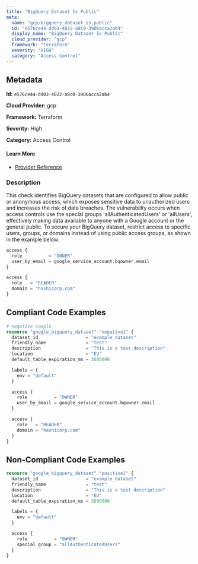 ```yaml
---
title: "BigQuery Dataset Is Public"
meta:
  name: "gcp/bigquery_dataset_is_public"
  id: "e576ce44-dd03-4022-a8c0-3906acca2ab4"
  display_name: "BigQuery Dataset Is Public"
  cloud_provider: "gcp"
  framework: "Terraform"
  severity: "HIGH"
  category: "Access Control"
---
```

## Metadata

**Id:** `e576ce44-dd03-4022-a8c0-3906acca2ab4`

**Cloud Provider:** gcp

**Framework:** Terraform

**Severity:** High

**Category:** Access Control

#### Learn More

 - [Provider Reference](https://www.terraform.io/docs/providers/google/r/bigquery_dataset.html)

### Description

 This check identifies BigQuery datasets that are configured to allow public or anonymous access, which exposes sensitive data to unauthorized users and increases the risk of data breaches. The vulnerability occurs when access controls use the special groups 'allAuthenticatedUsers' or 'allUsers', effectively making data available to anyone with a Google account or the general public. To secure your BigQuery dataset, restrict access to specific users, groups, or domains instead of using public access groups, as shown in the example below:

```terraform
access {
  role          = "OWNER"
  user_by_email = google_service_account.bqowner.email
}

access {
  role   = "READER"
  domain = "hashicorp.com"
}
```


## Compliant Code Examples
```terraform
# negative sample
resource "google_bigquery_dataset" "negative1" {
  dataset_id                  = "example_dataset"
  friendly_name               = "test"
  description                 = "This is a test description"
  location                    = "EU"
  default_table_expiration_ms = 3600000

  labels = {
    env = "default"
  }

  access {
    role          = "OWNER"
    user_by_email = google_service_account.bqowner.email
  }

  access {
    role   = "READER"
    domain = "hashicorp.com"
  }
}

```
## Non-Compliant Code Examples
```terraform
resource "google_bigquery_dataset" "positive1" {
  dataset_id                  = "example_dataset"
  friendly_name               = "test"
  description                 = "This is a test description"
  location                    = "EU"
  default_table_expiration_ms = 3600000

  labels = {
    env = "default"
  }

  access {
    role          = "OWNER"
    special_group = "allAuthenticatedUsers"
  }
}
```